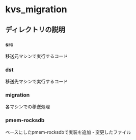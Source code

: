 # kvs_migration

## ディレクトリの説明

### src
移送元マシンで実行するコード

### dst
移送先マシンで実行するコード

### migration
各マシンでの移送処理

### pmem-rocksdb
ベースにしたpmem-rocksdbで実装を追加・変更したファイル
